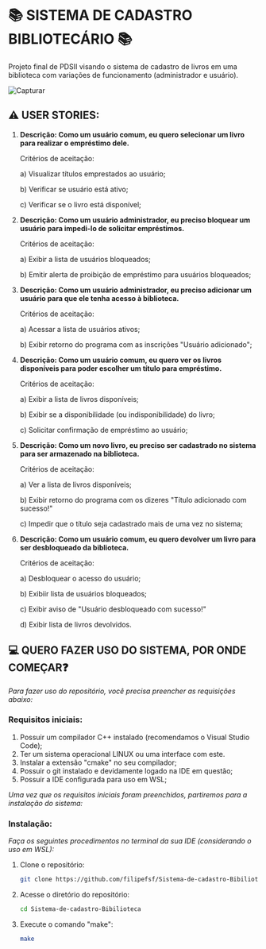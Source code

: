 # 📚 SISTEMA DE CADASTRO BIBLIOTECÁRIO 📚
Projeto final de PDSII visando o sistema de cadastro de livros em uma biblioteca com variações de funcionamento (administrador e usuário).

![Capturar](https://user-images.githubusercontent.com/107284442/177864815-aff5a1d0-0366-4677-b426-63b4d12db82c.JPG)

## ⚠️ USER STORIES:

1) **Descrição: Como um usuário comum, eu quero selecionar um livro para realizar o empréstimo dele.**

   Critérios de aceitação:

   a) Visualizar títulos emprestados ao usuário;

   b) Verificar se usuário está ativo;

   c) Verificar se o livro está disponível;
   
2) **Descrição: Como um usuário administrador, eu preciso bloquear um usuário para impedi-lo de solicitar empréstimos.**

   Critérios de aceitação:
  
   a) Exibir a lista de usuários bloqueados;
  
   b) Emitir alerta de proibição de empréstimo para usuários bloqueados;
  
3) **Descrição: Como um usuário administrador, eu preciso adicionar um usuário para que ele tenha acesso à biblioteca.**

   Critérios de aceitação:
   
   a) Acessar a lista de usuários ativos;
   
   b) Exibir retorno do programa com as inscrições "Usuário adicionado";
   
4) **Descrição: Como um usuário comum, eu quero ver os livros disponíveis para poder escolher um título para empréstimo.**

   Critérios de aceitação:
   
   a) Exibir a lista de livros disponíveis;
   
   b) Exibir se a disponibilidade (ou indisponibilidade) do livro;
   
   c) Solicitar confirmação de empréstimo ao usuário;
   
5) **Descrição: Como um novo livro, eu preciso ser cadastrado no sistema para ser armazenado na biblioteca.**

   Critérios de aceitação:
   
   a) Ver a lista de livros disponíveis;
   
   b) Exibir retorno do programa com os dizeres "Título adicionado com sucesso!"
   
   c) Impedir que o título seja cadastrado mais de uma vez no sistema;
   
 6) **Descrição: Como um usuário comum, eu quero devolver um livro para ser desbloqueado da biblioteca.**
     
    Critérios de aceitação:
    
    a) Desbloquear o acesso do usuário;
    
    b) Exibiir lista de usuários bloqueados;
    
    c) Exibir aviso de "Usuário desbloqueado com sucesso!"
    
    d) Exibir lista de livros devolvidos.
    
 ## 💻 QUERO FAZER USO DO SISTEMA, POR ONDE COMEÇAR❓
 *Para fazer uso do repositório, você precisa preencher as requisições abaixo:*
 
 ### Requisitos iniciais:
 1) Possuir um compilador C++ instalado (recomendamos o Visual Studio Code);
 2) Ter um sistema operacional LINUX ou uma interface com este.
 3) Instalar a extensão "cmake" no seu compilador;
 4) Possuir o git instalado e devidamente logado na IDE em questão;
 5) Possuir a IDE configurada para uso em WSL;

*Uma vez que os requisitos iniciais foram preenchidos, partiremos para a instalação do sistema:*
### Instalação:
*Faça os seguintes procedimentos no terminal da sua IDE (considerando o uso em WSL):*

1) Clone o repositório:

   ```sh
   git clone https://github.com/filipefsf/Sistema-de-cadastro-Bibilioteca.git
   ```
   
2) Acesse o diretório do repositório:

   ```sh
   cd Sistema-de-cadastro-Bibilioteca
   ```

3) Execute o comando "make":

   ```sh
   make
   ```

